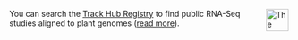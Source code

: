 <a href="https://trackhubregistry.org/"><img alt="The Track Hub Registry" src="/img/thr-02.png" style="float:right; height:40px; margin-left:5px; margin-right:5px; width:40px" title="The Track Hub Registry" /></a>
You can search the [Track Hub Registry](https://trackhubregistry.org) to find public RNA-Seq studies aligned to plant genomes ([read more](https://www.ebi.ac.uk/fg/rnaseq/api/index.html#PerformingRNA-seqAnalysis)).

